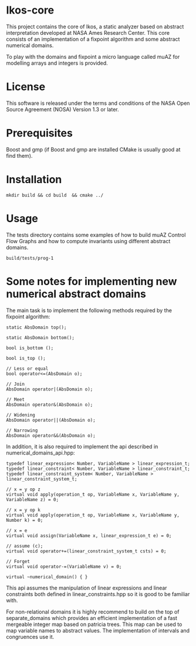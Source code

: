 # Ikos-core #

This project contains the core of Ikos, a static analyzer based on
abstract interpretation developed at NASA Ames Research Center. This
core consists of an implementation of a fixpoint algorithm and some
abstract numerical domains.

To play with the domains and fixpoint a micro language called muAZ for
modelling arrays and integers is provided.

# License #

This software is released under the terms and conditions of the NASA
Open Source Agreement (NOSA) Version 1.3 or later.

# Prerequisites #

Boost and gmp  (if Boost and gmp are installed CMake is usually good at find them).

# Installation #
`
mkdir build && cd build  && cmake ../
`

# Usage #

The tests directory contains some examples of how to build muAZ
Control Flow Graphs and how to compute invariants using different
abstract domains.

`
build/tests/prog-1
`

# Some notes for implementing new numerical abstract domains #

The main task is to implement the following methods required by the
fixpoint algorithm:
  
    static AbsDomain top();
    
    static AbsDomain bottom();
    
    bool is_bottom ();

    bool is_top ();

    // Less or equal
    bool operator<=(AbsDomain o);

    // Join
    AbsDomain operator|(AbsDomain o);

    // Meet
    AbsDomain operator&(AbsDomain o);

    // Widening
    AbsDomain operator||(AbsDomain o);

    // Narrowing 
    AbsDomain operator&&(AbsDomain o);
    
In addition, it is also required to implement the api described in
numerical_domains_api.hpp:

    typedef linear_expression< Number, VariableName > linear_expression_t;
    typedef linear_constraint< Number, VariableName > linear_constraint_t;
    typedef linear_constraint_system< Number, VariableName > linear_constraint_system_t;
  
    // x = y op z
    virtual void apply(operation_t op, VariableName x, VariableName y, VariableName z) = 0; 

    // x = y op k
    virtual void apply(operation_t op, VariableName x, VariableName y, Number k) = 0; 

    // x = e
    virtual void assign(VariableName x, linear_expression_t e) = 0; 

    // assume (c);
    virtual void operator+=(linear_constraint_system_t csts) = 0;

    // Forget
    virtual void operator-=(VariableName v) = 0;

    virtual ~numerical_domain() { }
      
This api assumes the manipulation of linear expressions and linear
constraints both defined in linear_constraints.hpp so it is good to be
familiar with.

For non-relational domains it is highly recommend to build on the top
of separate_domains which provides an efficient implementation of a
fast mergeable integer map based on patricia trees. This map can be
used to map variable names to abstract values. The implementation of
intervals and congruences use it.